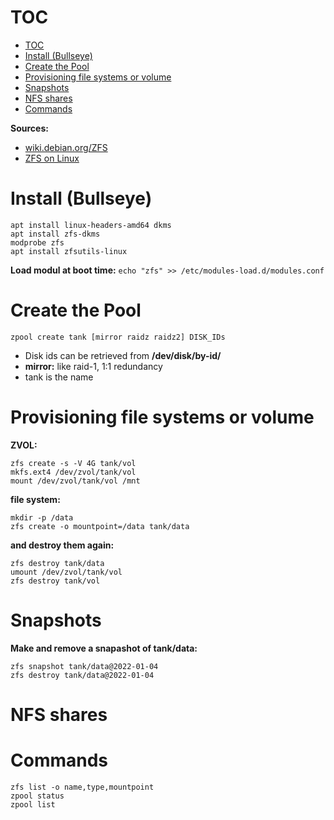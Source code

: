 # TOC

- [TOC](#toc)
- [Install (Bullseye)](#install-bullseye)
- [Create the Pool](#create-the-pool)
- [Provisioning file systems or volume](#provisioning-file-systems-or-volume)
- [Snapshots](#snapshots)
- [NFS shares](#nfs-shares)
- [Commands](#commands)

**Sources:**
- [wiki.debian.org/ZFS](https://wiki.debian.org/ZFS)
- [ZFS on Linux](https://www.stefanux.de/wiki/doku.php/linux/zfs)

# Install (Bullseye)
```
apt install linux-headers-amd64 dkms
apt install zfs-dkms
modprobe zfs
apt install zfsutils-linux
```

**Load modul at boot time:**
`echo "zfs" >> /etc/modules-load.d/modules.conf`


# Create the Pool
`zpool create tank [mirror raidz raidz2] DISK_IDs`

- Disk ids can be retrieved from **/dev/disk/by-id/**
- **mirror:** like raid-1, 1:1 redundancy
- tank is the name


# Provisioning file systems or volume
**ZVOL:**
```
zfs create -s -V 4G tank/vol
mkfs.ext4 /dev/zvol/tank/vol
mount /dev/zvol/tank/vol /mnt
```

**file system:**
```
mkdir -p /data
zfs create -o mountpoint=/data tank/data
```

**and destroy them again:**
```
zfs destroy tank/data
umount /dev/zvol/tank/vol
zfs destroy tank/vol
```


# Snapshots

**Make and remove a snapashot of tank/data:**
```
zfs snapshot tank/data@2022-01-04
zfs destroy tank/data@2022-01-04
```


# NFS shares


# Commands
```
zfs list -o name,type,mountpoint
zpool status
zpool list
```
